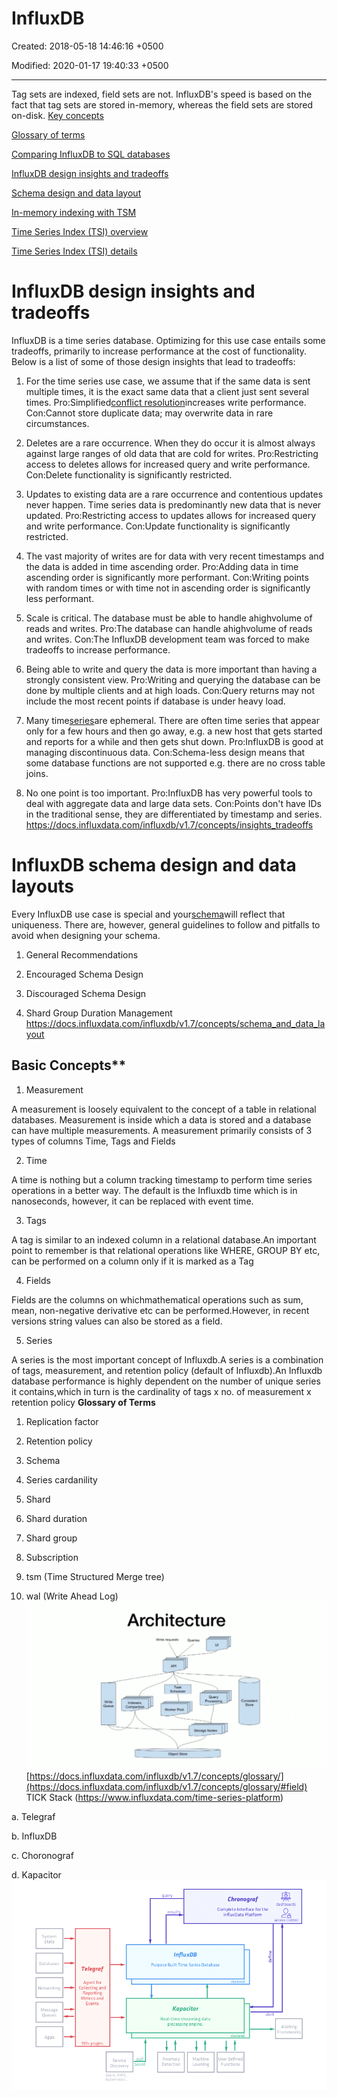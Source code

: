 # InfluxDB

Created: 2018-05-18 14:46:16 +0500

Modified: 2020-01-17 19:40:33 +0500

---

Tag sets are indexed, field sets are not. InfluxDB's speed is based on the fact that tag sets are stored in-memory, whereas the field sets are stored on-disk.
[Key concepts](https://docs.influxdata.com/influxdb/v1.7/concepts/key_concepts/)

[Glossary of terms](https://docs.influxdata.com/influxdb/v1.7/concepts/glossary/)

[Comparing InfluxDB to SQL databases](https://docs.influxdata.com/influxdb/v1.7/concepts/crosswalk/)

[InfluxDB design insights and tradeoffs](https://docs.influxdata.com/influxdb/v1.7/concepts/insights_tradeoffs/)

[Schema design and data layout](https://docs.influxdata.com/influxdb/v1.7/concepts/schema_and_data_layout/)

[In-memory indexing with TSM](https://docs.influxdata.com/influxdb/v1.7/concepts/storage_engine/)

[Time Series Index (TSI) overview](https://docs.influxdata.com/influxdb/v1.7/concepts/time-series-index/)

[Time Series Index (TSI) details](https://docs.influxdata.com/influxdb/v1.7/concepts/tsi-details/)
# InfluxDB design insights and tradeoffs

InfluxDB is a time series database. Optimizing for this use case entails some tradeoffs, primarily to increase performance at the cost of functionality. Below is a list of some of those design insights that lead to tradeoffs:

1.  For the time series use case, we assume that if the same data is sent multiple times, it is the exact same data that a client just sent several times.
    Pro:Simplified[conflict resolution](https://docs.influxdata.com/influxdb/v1.7/troubleshooting/frequently-asked-questions/#how-does-influxdb-handle-duplicate-points)increases write performance.
    Con:Cannot store duplicate data; may overwrite data in rare circumstances.

2.  Deletes are a rare occurrence. When they do occur it is almost always against large ranges of old data that are cold for writes.
    Pro:Restricting access to deletes allows for increased query and write performance.
    Con:Delete functionality is significantly restricted.

3.  Updates to existing data are a rare occurrence and contentious updates never happen. Time series data is predominantly new data that is never updated.
    Pro:Restricting access to updates allows for increased query and write performance.
    Con:Update functionality is significantly restricted.

4.  The vast majority of writes are for data with very recent timestamps and the data is added in time ascending order.
    Pro:Adding data in time ascending order is significantly more performant.
    Con:Writing points with random times or with time not in ascending order is significantly less performant.

5.  Scale is critical. The database must be able to handle ahighvolume of reads and writes.
    Pro:The database can handle ahighvolume of reads and writes.
    Con:The InfluxDB development team was forced to make tradeoffs to increase performance.

6.  Being able to write and query the data is more important than having a strongly consistent view.
    Pro:Writing and querying the database can be done by multiple clients and at high loads.
    Con:Query returns may not include the most recent points if database is under heavy load.

7.  Many time[series](https://docs.influxdata.com/influxdb/v1.7/concepts/glossary/#series)are ephemeral. There are often time series that appear only for a few hours and then go away, e.g. a new host that gets started and reports for a while and then gets shut down.
    Pro:InfluxDB is good at managing discontinuous data.
    Con:Schema-less design means that some database functions are not supported e.g. there are no cross table joins.

8.  No one point is too important.
    Pro:InfluxDB has very powerful tools to deal with aggregate data and large data sets.
    Con:Points don't have IDs in the traditional sense, they are differentiated by timestamp and series.
<https://docs.influxdata.com/influxdb/v1.7/concepts/insights_tradeoffs>
# InfluxDB schema design and data layouts

Every InfluxDB use case is special and your[schema](https://docs.influxdata.com/influxdb/v1.7/concepts/glossary/#schema)will reflect that uniqueness. There are, however, general guidelines to follow and pitfalls to avoid when designing your schema.

1.  General Recommendations

2.  Encouraged Schema Design

3.  Discouraged Schema Design

4.  Shard Group Duration Management
<https://docs.influxdata.com/influxdb/v1.7/concepts/schema_and_data_layout>

## Basic Concepts**

1.  Measurement

A measurement is loosely equivalent to the concept of a table in relational databases. Measurement is inside which a data is stored and a database can have multiple measurements. A measurement primarily consists of 3 types of columns Time, Tags and Fields

2.  Time

A time is nothing but a column tracking timestamp to perform time series operations in a better way. The default is the Influxdb time which is in nanoseconds, however, it can be replaced with event time.

3.  Tags

A tag is similar to an indexed column in a relational database.An important point to remember is that relational operations like WHERE, GROUP BY etc, can be performed on a column only if it is marked as a Tag

4.  Fields

Fields are the columns on whichmathematical operations such as sum, mean, non-negative derivative etc can be performed.However, in recent versions string values can also be stored as a field.

5.  Series

A series is the most important concept of Influxdb.A series is a combination of tags, measurement, and retention policy (default of Influxdb).An Influxdb database performance is highly dependent on the number of unique series it contains,which in turn is the cardinality of tags x no. of measurement x retention policy
**Glossary of Terms**

1.  Replication factor

2.  Retention policy

3.  Schema

4.  Series cardanility

5.  Shard

6.  Shard duration

7.  Shard group

8.  Subscription

9.  tsm (Time Structured Merge tree)

10. wal (Write Ahead Log)
![Architecture Wrtt• WUS.cr Pod UI Slote Noes OȘCt ](media/InfluxDB-image1.png)[https://docs.influxdata.com/influxdb/v1.7/concepts/glossary/](https://docs.influxdata.com/influxdb/v1.7/concepts/glossary/#field)
TICK Stack (<https://www.influxdata.com/time-series-platform>)

a.  Telegraf

b.  InfluxDB

c.  Choronograf

d.  Kapacitor
![Chronograf Complete Interface for the InfluxData Platform System Stats Databases Networking Message Queues Apps result InfluxDB da shbcards access control Telegraf Agent for Collecting and Reporting Metrics and Events loc, glu ins Service Discovery Purpose Built Time Series Database Kapacitor Real-time streaming data processing engine. a eit Alerting Frameworks based Anomaly Detection Machine Learning user Defined Functions ](media/InfluxDB-image2.png)
